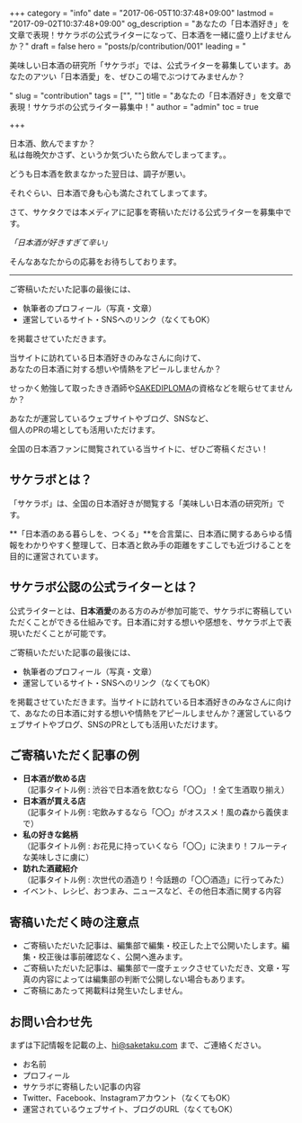 +++
category = "info"
date = "2017-06-05T10:37:48+09:00"
lastmod = "2017-09-02T10:37:48+09:00"
og_description = "あなたの「日本酒好き」を文章で表現！サケラボの公式ライターになって、日本酒を一緒に盛り上げませんか？"
draft = false
hero = "posts/p/contribution/001"
leading = "<p>美味しい日本酒の研究所「サケラボ」では、公式ライターを募集しています。あなたのアツい「日本酒愛」を、ぜひこの場でぶつけてみませんか？</p>"
slug = "contribution"
tags = ["", ""]
title = "あなたの「日本酒好き」を文章で表現！サケラボの公式ライター募集中！"
author = "admin"
toc = true

+++

日本酒、飲んでますか？  
私は毎晩欠かさず、というか気づいたら飲んでしまってます。。  

どうも日本酒を飲まなかった翌日は、調子が悪い。  

それぐらい、日本酒で身も心も満たされてしまってます。

さて、サケタクでは本メディアに記事を寄稿いただける公式ライターを募集中です。  

*「日本酒が好きすぎて辛い」*

そんなあなたからの応募をお待ちしております。

---

ご寄稿いただいた記事の最後には、

- 執筆者のプロフィール（写真・文章）
- 運営しているサイト・SNSへのリンク（なくてもOK）

を掲載させていただきます。

当サイトに訪れている日本酒好きのみなさんに向けて、  
あなたの日本酒に対する想いや情熱をアピールしませんか？

せっかく勉強して取ったきき酒師や[SAKEDIPLOMA](/p/sake-diploma)の資格などを眠らせてませんか？  

あなたが運営しているウェブサイトやブログ、SNSなど、  
個人のPRの場としても活用いただけます。

全国の日本酒ファンに閲覧されている当サイトに、ぜひご寄稿ください！

## サケラボとは？

「サケラボ」は、全国の日本酒好きが閲覧する「美味しい日本酒の研究所」です。

**「日本酒のある暮らしを、つくる」**を合言葉に、日本酒に関するあらゆる情報をわかりやすく整理して、日本酒と飲み手の距離をすこしでも近づけることを目的に運営されています。

## サケラボ公認の公式ライターとは？

公式ライターとは、**日本酒愛**のある方のみが参加可能で、サケラボに寄稿していただくことができる仕組みです。日本酒に対する想いや感想を、サケラボ上で表現いただくことが可能です。

ご寄稿いただいた記事の最後には、

- 執筆者のプロフィール（写真・文章）
- 運営しているサイト・SNSへのリンク（なくてもOK）

を掲載させていただきます。当サイトに訪れている日本酒好きのみなさんに向けて、あなたの日本酒に対する想いや情熱をアピールしませんか？運営しているウェブサイトやブログ、SNSのPRとしても活用いただけます。


## ご寄稿いただく記事の例

- **日本酒が飲める店**\
（記事タイトル例 : 渋谷で日本酒を飲むなら「〇〇」！全て生酒取り揃え）
- **日本酒が買える店**\
（記事タイトル例 : 宅飲みするなら「〇〇」がオススメ！風の森から義侠まで）
- **私の好きな銘柄**\
（記事タイトル例 : お花見に持っていくなら「〇〇」に決まり！フルーティな美味しさに虜に）
- **訪れた酒蔵紹介**\
（記事タイトル例 : 次世代の酒造り！今話題の「〇〇酒造」に行ってみた）
- イベント、レシピ、おつまみ、ニュースなど、その他日本酒に関する内容

## 寄稿いただく時の注意点

- ご寄稿いただいた記事は、編集部で編集・校正した上で公開いたします。編集・校正後は事前確認なく、公開へ進みます。
- ご寄稿いただいた記事は、編集部で一度チェックさせていただき、文章・写真の内容によっては編集部の判断で公開しない場合もあります。
- ご寄稿にあたって掲載料は発生いたしません。

## お問い合わせ先

 まずは下記情報を記載の上、[hi@saketaku.com](mailto:hi@saketaku.com) まで、ご連絡ください。

>
  - お名前
  - プロフィール
  - サケラボに寄稿したい記事の内容
  - Twitter、Facebook、Instagramアカウント（なくてもOK）
  - 運営されているウェブサイト、ブログのURL（なくてもOK）

